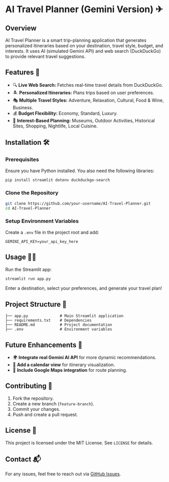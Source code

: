 # AI Travel Planner (Gemini Version) ✈

## Overview
AI Travel Planner is a smart trip-planning application that generates personalized itineraries based on your destination, travel style, budget, and interests. It uses AI (simulated Gemini API) and web search (DuckDuckGo) to provide relevant travel suggestions.

## Features 🚀
- 🔍 **Live Web Search:** Fetches real-time travel details from DuckDuckGo.
- 🏝 **Personalized Itineraries:** Plans trips based on user preferences.
- 🎭 **Multiple Travel Styles:** Adventure, Relaxation, Cultural, Food & Wine, Business.
- 💰 **Budget Flexibility:** Economy, Standard, Luxury.
- 🎯 **Interest-Based Planning:** Museums, Outdoor Activities, Historical Sites, Shopping, Nightlife, Local Cuisine.

## Installation 🛠
### Prerequisites
Ensure you have Python installed. You also need the following libraries:
```bash
pip install streamlit dotenv duckduckgo-search
```

### Clone the Repository
```bash
git clone https://github.com/your-username/AI-Travel-Planner.git
cd AI-Travel-Planner
```

### Setup Environment Variables
Create a `.env` file in the project root and add:
```env
GEMINI_API_KEY=your_api_key_here
```

## Usage 🏃‍♂️
Run the Streamlit app:
```bash
streamlit run app.py
```
Enter a destination, select your preferences, and generate your travel plan!

## Project Structure 📁
```
├── app.py              # Main Streamlit application
├── requirements.txt    # Dependencies
├── README.md           # Project documentation
├── .env                # Environment variables
```

## Future Enhancements 🔮
- 🌍 **Integrate real Gemini AI API** for more dynamic recommendations.
- 📅 **Add a calendar view** for itinerary visualization.
- 📍 **Include Google Maps integration** for route planning.

## Contributing 🤝
1. Fork the repository.
2. Create a new branch (`feature-branch`).
3. Commit your changes.
4. Push and create a pull request.

## License 📜
This project is licensed under the MIT License. See `LICENSE` for details.

## Contact 📬
For any issues, feel free to reach out via [GitHub Issues](https://github.com/your-username/AI-Travel-Planner/issues).

